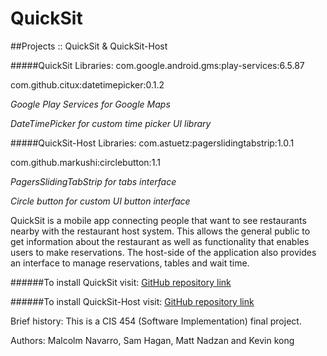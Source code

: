 # QuickSit
##Projects :: QuickSit & QuickSit-Host

#####QuickSit Libraries:
com.google.android.gms:play-services:6.5.87

com.github.citux:datetimepicker:0.1.2

*Google Play Services for Google Maps*

*DateTimePicker for custom time picker UI library*

#####QuickSit-Host Libraries:
com.astuetz:pagerslidingtabstrip:1.0.1

com.github.markushi:circlebutton:1.1

*PagersSlidingTabStrip for tabs interface*

*Circle button for custom UI button interface*


</p>QuickSit is a mobile app connecting people that want to see restaurants nearby with the restaurant host system. This allows the general public to get information about the restaurant as well as functionality that enables users to make reservations. The host-side of the application also provides an interface to manage reservations, tables and wait time.

######To install QuickSit visit:
[GitHub repository link](https://github.com/mmnavarr/QuickSit)

######To install QuickSit-Host visit:
[GitHub repository link](https://github.com/hagan116/QuickSit-Host)

Brief history: This is a CIS 454 (Software Implementation) final project.

Authors: Malcolm Navarro, Sam Hagan, Matt Nadzan and Kevin kong
